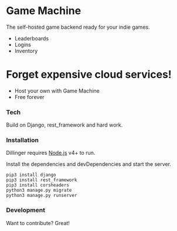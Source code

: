 # Game Machine

The self-hosted game backend ready for your indie games.

  - Leaderboards
  - Logins
  - Inventory

# Forget expensive cloud services!

  - Host your own with Game Machine
  - Free forever

### Tech

Build on Django, rest_framework and hard work.

### Installation

Dillinger requires [Node.js](https://nodejs.org/) v4+ to run.

Install the dependencies and devDependencies and start the server.

```
pip3 install django
pip3 install rest_framework
pip3 install corsheaders
python3 manage.py migrate
python3 manage.py runserver
```

### Development

Want to contribute? Great!
